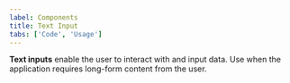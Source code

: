 ```yaml
---
label: Components
title: Text Input
tabs: ['Code', 'Usage']
---
```


**Text inputs** enable the user to interact with and input data. Use when the application requires long-form content from the user.

<component
    name="Text Input"
    component="text-input"
    variation="text-input"
    experimental="true"
    >
</component>

<component
    name="Text Area"
    component="text-area"
    variation="text-area"
    experimental="true"
    >
</component>

<component-docs component="text-input" experimental="true"></component-docs>
